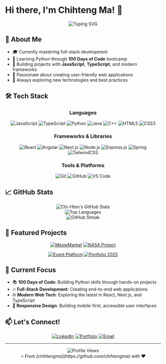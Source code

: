 # Hi there, I'm Chihteng Ma! 👋

<div align="center">
  <img src="https://readme-typing-svg.herokuapp.com?font=Fira+Code&pause=1000&color=2E96F7&center=true&vCenter=true&width=435&lines=Full+Stack+Developer;Learning+%26+Building+Every+Day" alt="Typing SVG" />
</div>

## 🚀 About Me

- 🎓 Currently mastering full-stack development
- 🌱 Learning Python through **100 Days of Code** bootcamp
- 💼 Building projects with **JavaScript**, **TypeScript**, and modern frameworks
- 🎯 Passionate about creating user-friendly web applications
- 🔭 Always exploring new technologies and best practices

## 🛠️ Tech Stack

<div align="center">

### Languages
![JavaScript](https://img.shields.io/badge/JavaScript-F7DF1E?style=for-the-badge&logo=javascript&logoColor=black)
![TypeScript](https://img.shields.io/badge/TypeScript-007ACC?style=for-the-badge&logo=typescript&logoColor=white)
![Python](https://img.shields.io/badge/Python-3776AB?style=for-the-badge&logo=python&logoColor=white)
![Java](https://img.shields.io/badge/Java-ED8B00?style=for-the-badge&logo=java&logoColor=white)
![C++](https://img.shields.io/badge/C++-00599C?style=for-the-badge&logo=cplusplus&logoColor=white)
![HTML5](https://img.shields.io/badge/HTML5-E34F26?style=for-the-badge&logo=html5&logoColor=white)
![CSS3](https://img.shields.io/badge/CSS3-1572B6?style=for-the-badge&logo=css3&logoColor=white)

### Frameworks & Libraries
![React](https://img.shields.io/badge/React-20232A?style=for-the-badge&logo=react&logoColor=61DAFB)
![Angular](https://img.shields.io/badge/Angular-DD0031?style=for-the-badge&logo=angular&logoColor=white)
![Next.js](https://img.shields.io/badge/Next.js-000000?style=for-the-badge&logo=next.js&logoColor=white)
![Node.js](https://img.shields.io/badge/Node.js-43853D?style=for-the-badge&logo=node.js&logoColor=white)
![Express.js](https://img.shields.io/badge/Express.js-000000?style=for-the-badge&logo=express&logoColor=white)
![Spring](https://img.shields.io/badge/Spring-6DB33F?style=for-the-badge&logo=spring&logoColor=white)
![TailwindCSS](https://img.shields.io/badge/TailwindCSS-38B2AC?style=for-the-badge&logo=tailwind-css&logoColor=white)

### Tools & Platforms
![Git](https://img.shields.io/badge/Git-F05032?style=for-the-badge&logo=git&logoColor=white)
![GitHub](https://img.shields.io/badge/GitHub-100000?style=for-the-badge&logo=github&logoColor=white)
![VS Code](https://img.shields.io/badge/VS_Code-0078D4?style=for-the-badge&logo=visual%20studio%20code&logoColor=white)

</div>

## 📈 GitHub Stats

<div align="center">
  <img src="https://github-readme-stats.vercel.app/api?username=chihtengma&show_icons=true&theme=tokyonight&hide_border=true" alt="Chi-Hten's GitHub Stats" />
</div>

<div align="center">
  <img src="https://github-readme-stats.vercel.app/api/top-langs/?username=chihtengma&layout=compact&theme=tokyonight&hide_border=true" alt="Top Languages" />
</div>

<div align="center">
  <img src="https://github-readme-streak-stats.herokuapp.com/?user=chihtengma&theme=tokyonight&hide_border=true" alt="GitHub Streak" />
</div>

## 🌟 Featured Projects

<div align="center">

[![MeowMarket](https://github-readme-stats.vercel.app/api/pin/?username=jerryc-jpg&repo=MeowMarket&theme=tokyonight&hide_border=true)](https://github.com/jerryc-jpg/MeowMarket)
[![NASA Project](https://github-readme-stats.vercel.app/api/pin/?username=chihtengma&repo=NASA-PROJECT&theme=tokyonight&hide_border=true)](https://github.com/chihtengma/NASA-PROJECT)

[![Event Platform](https://github-readme-stats.vercel.app/api/pin/?username=chihtengma&repo=event-platform&theme=tokyonight&hide_border=true)](https://github.com/chihtengma/event-platform)
[![Portfolio 2025](https://github-readme-stats.vercel.app/api/pin/?username=chihtengma&repo=Portfolio_2025&theme=tokyonight&hide_border=true)](https://github.com/chihtengma/Portfolio_2025)

</div>

## 🎯 Current Focus

- 📚 **100 Days of Code**: Building Python skills through hands-on projects
- 🔥 **Full-Stack Development**: Creating end-to-end web applications
- 🌐 **Modern Web Tech**: Exploring the latest in React, Next.js, and TypeScript
- 📱 **Responsive Design**: Building mobile-first, accessible user interfaces

## 📫 Let's Connect!

<div align="center">

[![LinkedIn](https://img.shields.io/badge/LinkedIn-0077B5?style=for-the-badge&logo=linkedin&logoColor=white)](https://linkedin.com/in/yourprofile)
[![Portfolio](https://img.shields.io/badge/Portfolio-FF5722?style=for-the-badge&logo=google-chrome&logoColor=white)](https://your-portfolio-url.com)
[![Email](https://img.shields.io/badge/Email-D14836?style=for-the-badge&logo=gmail&logoColor=white)](mailto:your.email@example.com)

</div>

---

<div align="center">
  <img src="https://komarev.com/ghpvc/?username=chihtengma&color=blueviolet&style=flat-square&label=Profile+Views" alt="Profile Views" />
</div>

<div align="center">
  <i>⭐️ From [chihtengma](https://github.com/chihtengma) with ❤️</i>
</div>
